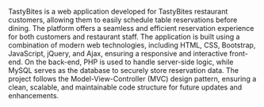 TastyBites is a web application developed for TastyBites restaurant customers, allowing them to easily schedule table reservations before dining. 
The platform offers a seamless and efficient reservation experience for both customers and restaurant staff. The application is built using 
a combination of modern web technologies, including HTML, CSS, Bootstrap, JavaScript, jQuery, and Ajax, ensuring a responsive and interactive front-end. 
On the back-end, PHP is used to handle server-side logic, while MySQL serves as the database to securely store reservation data. 
The project follows the Model-View-Controller (MVC) design pattern, ensuring a clean, scalable, and maintainable code structure for future updates and enhancements.
